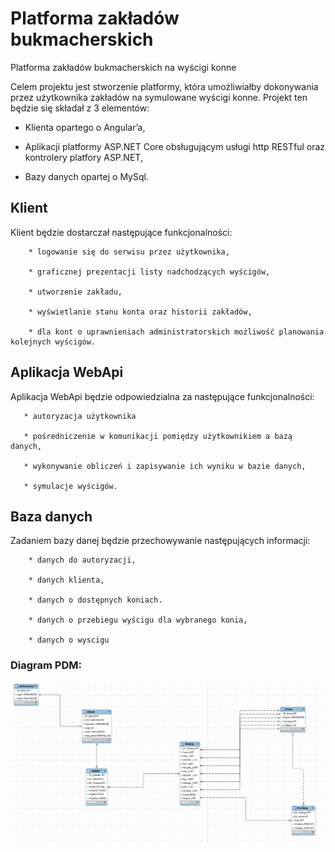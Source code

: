# Platforma zakładów bukmacherskich
Platforma zakładów bukmacherskich na wyścigi konne

Celem projektu jest stworzenie platformy, która umożliwiałby dokonywania przez użytkownika zakładów na symulowane wyścigi konne. Projekt ten będzie się składał z 3 elementów:

* Klienta opartego o Angular’a,

* Aplikacji platformy ASP.NET Core obsługującym usługi http RESTful oraz kontrolery platfory ASP.NET,

* Bazy danych opartej o MySql.

## Klient

Klient będzie dostarczał następujące funkcjonalności:

        * logowanie się do serwisu przez użytkownika,

        * graficznej prezentacji listy nadchodzących wyścigów,
        
        * utworzenie zakładu,

        * wyświetlanie stanu konta oraz historii zakładów,

        * dla kont o uprawnieniach administratorskich możliwość planowania kolejnych wyścigów.


## Aplikacja WebApi

Aplikacja WebApi będzie odpowiedzialna za następujące funkcjonalności:

       * autoryzacja użytkownika

       * pośredniczenie w komunikacji pomiędzy użytkownikiem a bazą danych,

       * wykonywanie obliczeń i zapisywanie ich wyniku w bazie danych,

       * symulacje wyścigów.

## Baza danych

Zadaniem bazy danej będzie przechowywanie następujących informacji:

        * danych do autoryzacji,

        * danych klienta,

        * danych o dostępnych koniach.

        * danych o przebiegu wyścigu dla wybranego konia,

        * danych o wyscigu

### Diagram PDM:

![Diagram ERD](https://raw.githubusercontent.com/gilotyna1808/TIU_Projekt/main/Diagram_ERD.png)
